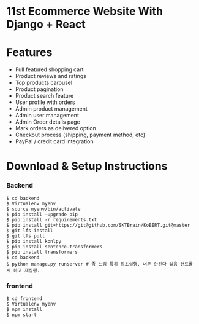 # 11st Ecommerce Website With Django + React



# Features
* Full featured shopping cart
* Product reviews and ratings
* Top products carousel
* Product pagination
* Product search feature
* User profile with orders
* Admin product management
* Admin user management
* Admin Order details page
* Mark orders as delivered option
* Checkout process (shipping, payment method, etc)
* PayPal / credit card integration


# Download & Setup Instructions

### Backend

```shell
$ cd backend
$ Virtualenv myenv
$ source myenv/bin/activate
$ pip install —upgrade pip
$ pip install -r requirements.txt
$ pip install git+https://git@github.com/SKTBrain/KoBERT.git@master
$ git lfs install
$ git lfs pull
$ pip install konlpy
$ pip install sentence-transformers
$ pip install transformers
$ cd backend
$ python manage.py runserver # 좀 느림 특히 최초실행, 너무 안된다 싶음 컨트롤 시 하고 재실행.
```

### frontend
 
```shell
$ cd frontend
$ Virtualenv myenv
$ npm install
$ npm start
```

